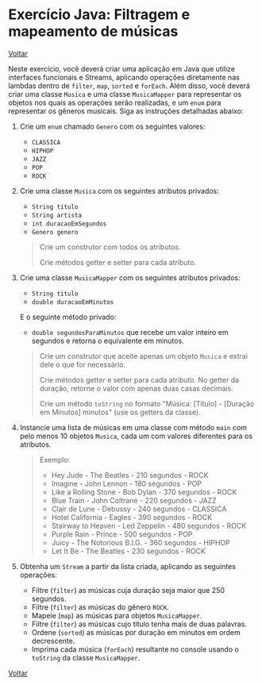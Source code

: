 # Exercício Java: Filtragem e mapeamento de músicas

[Voltar](../../../README.md)

Neste exercício, você deverá criar uma aplicação em Java que utilize interfaces funcionais e Streams, aplicando operações diretamente nas lambdas dentro de `filter`, `map`, `sorted` e `forEach`. Além disso, você deverá criar uma classe `Musica` e uma classe `MusicaMapper` para representar os objetos nos quais as operações serão realizadas, e um `enum` para representar os gêneros musicais. Siga as instruções detalhadas abaixo:

1. Crie um `enum` chamado `Genero` com os seguintes valores:

   - `CLASSICA`
   - `HIPHOP`
   - `JAZZ`
   - `POP`
   - `ROCK`

2. Crie uma classe `Musica` com os seguintes atributos privados:

   - `String titulo`
   - `String artista`
   - `int duracaoEmSegundos`
   - `Genero genero`

   > Crie um construtor com todos os atributos.
   >
   > Crie métodos getter e setter para cada atributo.

3. Crie uma classe `MusicaMapper` com os seguintes atributos privados:

   - `String titulo`
   - `double duracaoEmMinutos`

   E o seguinte método privado:

   - `double segundosParaMinutos` que recebe um valor inteiro em segundos e retorna o equivalente em minutos.

   > Crie um construtor que aceite apenas um objeto `Musica` e extrai dele o que for necessário.
   >
   > Crie métodos getter e setter para cada atributo. No getter da duração, retorne o valor com apenas duas casas decimais.
   >
   > Crie um método `toString` no formato "Música: [Título] - [Duração em Minutos] minutos" (use os getters da classe).

4. Instancie uma lista de músicas em uma classe com método `main` com pelo menos 10 objetos `Musica`, cada um com valores diferentes para os atributos.

   > Exemplo:
   >
   > - Hey Jude - The Beatles - 210 segundos - ROCK
   > - Imagine - John Lennon - 180 segundos - POP
   > - Like a Rolling Stone - Bob Dylan - 370 segundos - ROCK
   > - Blue Train - John Coltrane - 220 segundos - JAZZ
   > - Clair de Lune - Debussy - 240 segundos - CLASSICA
   > - Hotel California - Eagles - 390 segundos - ROCK
   > - Stairway to Heaven - Led Zeppelin - 480 segundos - ROCK
   > - Purple Rain - Prince - 500 segundos - POP
   > - Juicy - The Notorious B.I.G. - 360 segundos - HIPHOP
   > - Let It Be - The Beatles - 230 segundos - ROCK

5. Obtenha um `Stream` a partir da lista criada, aplicando as seguintes operações:

   - Filtre (`filter`) as músicas cuja duração seja maior que 250 segundos.
   - Filtre (`filter`) as músicas do gênero `ROCK`.
   - Mapeie (`map`) as músicas para objetos `MusicaMapper`.
   - Filtre (`filter`) as músicas cujo título tenha mais de duas palavras.
   - Ordene (`sorted`) as músicas por duração em minutos em ordem decrescente.
   - Imprima cada música (`forEach`) resultante no console usando o `toString` da classe `MusicaMapper`.

[Voltar](../../../README.md)
